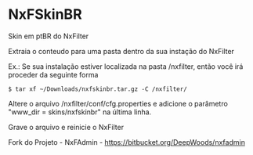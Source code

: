 NxFSkinBR
========

Skin em ptBR do NxFilter

Extraia o conteudo para uma pasta dentro da sua instação do NxFilter

Ex.:
Se sua instalação estiver localizada na pasta /nxfilter, então você irá proceder da seguinte forma
```
$ tar xf ~/Downloads/nxfskinbr.tar.gz -C /nxfilter/
```

Altere o arquivo /nxfilter/conf/cfg.properties e adicione o parâmetro "www_dir = skins/nxfskinbr" na última linha.  

Grave o arquivo e reinicie o NxFilter

Fork do Projeto - NxFAdmin - https://bitbucket.org/DeepWoods/nxfadmin
